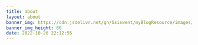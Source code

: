```yaml
---
title: about
layout: about
banner_img: https://cdn.jsdelivr.net/gh/Ssiswent/myBlogResource/images/milk_babe2.png
banner_img_height: 80
date: 2022-10-26 22:12:55
---
```

